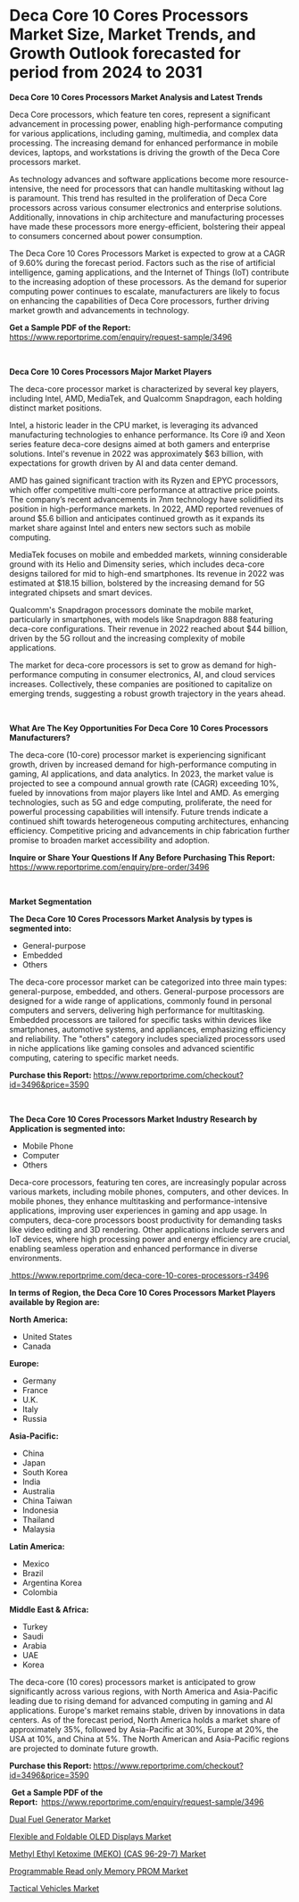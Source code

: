 <p><h1>Deca Core 10 Cores Processors Market Size, Market Trends, and Growth Outlook forecasted for period from 2024 to 2031</h1></p><p><strong>Deca Core 10 Cores Processors Market Analysis and Latest Trends</strong></p>
<p><p>Deca Core processors, which feature ten cores, represent a significant advancement in processing power, enabling high-performance computing for various applications, including gaming, multimedia, and complex data processing. The increasing demand for enhanced performance in mobile devices, laptops, and workstations is driving the growth of the Deca Core processors market.</p><p>As technology advances and software applications become more resource-intensive, the need for processors that can handle multitasking without lag is paramount. This trend has resulted in the proliferation of Deca Core processors across various consumer electronics and enterprise solutions. Additionally, innovations in chip architecture and manufacturing processes have made these processors more energy-efficient, bolstering their appeal to consumers concerned about power consumption.</p><p>The Deca Core 10 Cores Processors Market is expected to grow at a CAGR of 9.60% during the forecast period. Factors such as the rise of artificial intelligence, gaming applications, and the Internet of Things (IoT) contribute to the increasing adoption of these processors. As the demand for superior computing power continues to escalate, manufacturers are likely to focus on enhancing the capabilities of Deca Core processors, further driving market growth and advancements in technology.</p></p>
<p><strong>Get a Sample PDF of the Report:&nbsp;</strong> <a href="https://www.reportprime.com/enquiry/request-sample/3496">https://www.reportprime.com/enquiry/request-sample/3496</a></p>
<p>&nbsp;</p>
<p><strong>Deca Core 10 Cores Processors Major Market Players</strong></p>
<p><p>The deca-core processor market is characterized by several key players, including Intel, AMD, MediaTek, and Qualcomm Snapdragon, each holding distinct market positions.</p><p>Intel, a historic leader in the CPU market, is leveraging its advanced manufacturing technologies to enhance performance. Its Core i9 and Xeon series feature deca-core designs aimed at both gamers and enterprise solutions. Intel's revenue in 2022 was approximately $63 billion, with expectations for growth driven by AI and data center demand.</p><p>AMD has gained significant traction with its Ryzen and EPYC processors, which offer competitive multi-core performance at attractive price points. The company’s recent advancements in 7nm technology have solidified its position in high-performance markets. In 2022, AMD reported revenues of around $5.6 billion and anticipates continued growth as it expands its market share against Intel and enters new sectors such as mobile computing.</p><p>MediaTek focuses on mobile and embedded markets, winning considerable ground with its Helio and Dimensity series, which includes deca-core designs tailored for mid to high-end smartphones. Its revenue in 2022 was estimated at $18.15 billion, bolstered by the increasing demand for 5G integrated chipsets and smart devices.</p><p>Qualcomm's Snapdragon processors dominate the mobile market, particularly in smartphones, with models like Snapdragon 888 featuring deca-core configurations. Their revenue in 2022 reached about $44 billion, driven by the 5G rollout and the increasing complexity of mobile applications.</p><p>The market for deca-core processors is set to grow as demand for high-performance computing in consumer electronics, AI, and cloud services increases. Collectively, these companies are positioned to capitalize on emerging trends, suggesting a robust growth trajectory in the years ahead.</p></p>
<p>&nbsp;</p>
<p><strong>What Are The Key Opportunities For Deca Core 10 Cores Processors Manufacturers?</strong></p>
<p><p>The deca-core (10-core) processor market is experiencing significant growth, driven by increased demand for high-performance computing in gaming, AI applications, and data analytics. In 2023, the market value is projected to see a compound annual growth rate (CAGR) exceeding 10%, fueled by innovations from major players like Intel and AMD. As emerging technologies, such as 5G and edge computing, proliferate, the need for powerful processing capabilities will intensify. Future trends indicate a continued shift towards heterogeneous computing architectures, enhancing efficiency. Competitive pricing and advancements in chip fabrication further promise to broaden market accessibility and adoption.</p></p>
<p><strong>Inquire or Share Your Questions If Any Before Purchasing This Report:</strong> <a href="https://www.reportprime.com/enquiry/pre-order/3496">https://www.reportprime.com/enquiry/pre-order/3496</a></p>
<p>&nbsp;</p>
<p><strong>Market Segmentation</strong></p>
<p><strong>The Deca Core 10 Cores Processors Market Analysis by types is segmented into:</strong></p>
<p><ul><li>General-purpose</li><li>Embedded</li><li>Others</li></ul></p>
<p><p>The deca-core processor market can be categorized into three main types: general-purpose, embedded, and others. General-purpose processors are designed for a wide range of applications, commonly found in personal computers and servers, delivering high performance for multitasking. Embedded processors are tailored for specific tasks within devices like smartphones, automotive systems, and appliances, emphasizing efficiency and reliability. The "others" category includes specialized processors used in niche applications like gaming consoles and advanced scientific computing, catering to specific market needs.</p></p>
<p><strong>Purchase this Report:&nbsp;</strong><a href="https://www.reportprime.com/checkout?id=3496&price=3590">https://www.reportprime.com/checkout?id=3496&price=3590</a></p>
<p>&nbsp;</p>
<p><strong>The Deca Core 10 Cores Processors Market Industry Research by Application is segmented into:</strong></p>
<p><ul><li>Mobile Phone</li><li>Computer</li><li>Others</li></ul></p>
<p><p>Deca-core processors, featuring ten cores, are increasingly popular across various markets, including mobile phones, computers, and other devices. In mobile phones, they enhance multitasking and performance-intensive applications, improving user experiences in gaming and app usage. In computers, deca-core processors boost productivity for demanding tasks like video editing and 3D rendering. Other applications include servers and IoT devices, where high processing power and energy efficiency are crucial, enabling seamless operation and enhanced performance in diverse environments.</p></p>
<p><a href="https://www.reportprime.com/deca-core-10-cores-processors-r3496">&nbsp;https://www.reportprime.com/deca-core-10-cores-processors-r3496</a></p>
<p><strong>In terms of Region, the Deca Core 10 Cores Processors Market Players available by Region are:</strong></p>
<p>
    <p> <strong> North America: </strong>
        <ul>
            <li>United States</li>
            <li>Canada</li>
        </ul>
        </p> 
    <p> <strong> Europe: </strong>
        <ul>
            <li>Germany</li>
            <li>France</li>
            <li>U.K.</li>
            <li>Italy</li>
            <li>Russia</li>
        </ul>
        </p> 
    <p> <strong> Asia-Pacific: </strong>
        <ul>
            <li>China</li>
            <li>Japan</li>
            <li>South Korea</li>
            <li>India</li>
            <li>Australia</li>
            <li>China Taiwan</li>
            <li>Indonesia</li>
            <li>Thailand</li>
            <li>Malaysia</li>
        </ul>
        </p> 
    <p> <strong> Latin America: </strong>
        <ul>
            <li>Mexico</li>
            <li>Brazil</li>
            <li>Argentina Korea</li>
            <li>Colombia</li>
        </ul>
        </p> 
    <p> <strong> Middle East & Africa: </strong>
        <ul>
            <li>Turkey</li>
            <li>Saudi</li>
            <li>Arabia</li>
            <li>UAE</li>
            <li>Korea</li>
        </ul>
    </p>
    </p>
<p><p>The deca-core (10 cores) processors market is anticipated to grow significantly across various regions, with North America and Asia-Pacific leading due to rising demand for advanced computing in gaming and AI applications. Europe's market remains stable, driven by innovations in data centers. As of the forecast period, North America holds a market share of approximately 35%, followed by Asia-Pacific at 30%, Europe at 20%, the USA at 10%, and China at 5%. The North American and Asia-Pacific regions are projected to dominate future growth.</p></p>
<p><strong>Purchase this Report: </strong><a href="https://www.reportprime.com/checkout?id=3496&price=3590">https://www.reportprime.com/checkout?id=3496&price=3590</a></p>
<p>&nbsp;<strong>Get a Sample PDF of the Report:&nbsp;&nbsp;</strong><a href="https://www.reportprime.com/enquiry/request-sample/3496">https://www.reportprime.com/enquiry/request-sample/3496</a></p>
<p><strong></strong></p>
<p><p><a href="https://www.linkedin.com/pulse/future-insights-dual-fuel-generator-market-trends-regional-mxmuf?trackingId=6bUHRoV4TQ2WjfHtpGiP6Q%3D%3D">Dual Fuel Generator Market</a></p><p><a href="https://github.com/jordond5lezama/Market-Research-Report-List-1/blob/main/flexible-and-foldable-oled-displays-market.md">Flexible and Foldable OLED Displays Market</a></p><p><a href="https://issuu.com/reportprime-2/docs/methyl-ethyl-ketoxime-meko-cas-96-2_aa64499ca1ed16">Methyl Ethyl Ketoxime (MEKO) (CAS 96-29-7) Market</a></p><p><a href="https://github.com/dringals/Market-Research-Report-List-5/blob/main/programmable-read-only-memory-prom-market.md">Programmable Read only Memory PROM Market</a></p><p><a href="https://www.linkedin.com/pulse/global-tactical-vehicles-market-size-share-analysis-product-94zlf?trackingId=IGd5z64pRUa6HW6KwlgzBg%3D%3D">Tactical Vehicles Market</a></p></p>